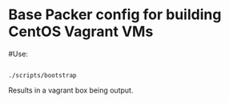 # Base Packer config for building CentOS Vagrant VMs

#Use:
<pre><code>
./scripts/bootstrap
</code></pre>

Results in a vagrant box being output. 